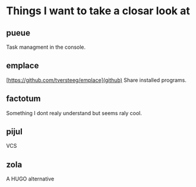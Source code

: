 # Things I want to take a closar look at

## pueue
Task managment in the console.

## emplace
[https://github.com/tversteeg/emplace](github)
Share installed programs.


## factotum
Something I dont realy understand but seems raly cool.

## pijul
VCS

## zola
A HUGO alternative
